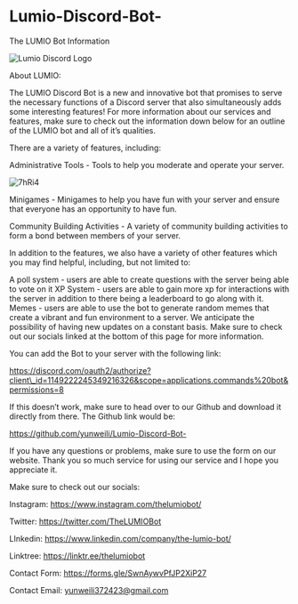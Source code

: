 # Lumio-Discord-Bot-

The LUMIO Bot Information

![Lumio Discord Logo ](https://github.com/yunweili/LUMIOBot/assets/66052222/0890be6b-644a-4c2f-b117-a2ea31a9105d)

About LUMIO:

The LUMIO Discord Bot is a new and innovative bot that promises to serve the necessary functions of a Discord server that also simultaneously adds some interesting features! For more information about our services and features, make sure to check out the information down below for an outline of the LUMIO bot and all of it’s qualities.

There are a variety of features, including:

Administrative Tools - Tools to help you moderate and operate your server.

![7hRi4](https://github.com/yunweili/LUMIOBot/assets/66052222/9e913dc7-1aa4-4033-b874-e89cf6010641)

Minigames - Minigames to help you have fun with your server and ensure that everyone has an opportunity to have fun.

Community Building Activities - A variety of community building activities to form a bond between members of your server.

In addition to the features, we also have a variety of other features which you may find helpful, including, but not limited to:

A poll system - users are able to create questions with the server being able to vote on it
XP System - users are able to gain more xp for interactions with the server in addition to there being a leaderboard to go along with it.
Memes - users are able to use the bot to generate random memes that create a vibrant and fun environment to a server.
We anticipate the possibility of having new updates on a constant basis. Make sure to check out our socials linked at the bottom of this page for more information.

You can add the Bot to your server with the following link:

https://discord.com/oauth2/authorize?client\_id=1149222245349216326&scope=applications.commands%20bot&permissions=8

If this doesn’t work, make sure to head over to our Github and download it directly from there. The Github link would be:

https://github.com/yunweili/Lumio-Discord-Bot-

If you have any questions or problems, make sure to use the form on our website. Thank you so much service for using our service and I hope you appreciate it.

Make sure to check out our socials:

Instagram: https://www.instagram.com/thelumiobot/

Twitter: https://twitter.com/TheLUMIOBot

LInkedin: https://www.linkedin.com/company/the-lumio-bot/

Linktree: https://linktr.ee/thelumiobot

Contact Form: https://forms.gle/SwnAywvPfJP2XiP27

Contact Email: yunweili372423@gmail.com
